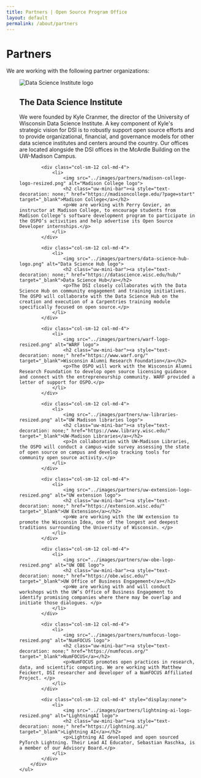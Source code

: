 ```yaml
---
title: Partners | Open Source Program Office
layout: default
permalink: /about/partners
---
```


<h1 class="page-title uw-mini-bar">Partners</h1>
<p class="page-description">We are working with the following partner organizations:</p>

<div class="d-flex flex-col">
	<ul style="list-style-type: none; margin: 10px;">
		<div class="row">
			<div class="col-sm-12 col-md-4">
				<li>
					<img src="../images/partners/data-sci-institute-logo-resized.png" alt="Data Science Institute logo">
					<h2 class="uw-mini-bar"><a style="text-decoration: none;" href="https://datascience.wisc.edu/institute/" target="_blank">The Data Science Institute</a></h2>
					<p>We were founded by Kyle Cranmer, the director of the University of Wisconsin Data Science Institute. A key component of Kyle's strategic vision for DSI is to robustly support open source efforts and to provide organizational, financial, and governance models for other data science institutes and centers around the country. Our offices are located alongside the DSI offices in the McArdle Building on the UW-Madison Campus. </p>
				</li>
			</div>

			<div class="col-sm-12 col-md-4">
				<li>
					<img src="../images/partners/madison-college-logo-resized.png" alt="Madison College logo">
					<h2 class="uw-mini-bar"><a style="text-decoration: none;" href="https://madisoncollege.edu/?page=start" target="_blank">Madison College</a></h2>
					<p>We are working with Perry Govier, an instructor at Madison College, to encourage students from Madison College’s software development program to participate in the OSPO’s activities and help advertise its Open Source Developer internships.</p>
				</li>
			</div>

			<div class="col-sm-12 col-md-4">
				<li>
					<img src="../images/partners/data-science-hub-logo.png" alt="Data Science Hub logo">
					<h2 class="uw-mini-bar"><a style="text-decoration: none;" href="https://datascience.wisc.edu/hub/" target="_blank">Data Science Hub</a></h2>
					<p>The DSI closely collaborates with the Data Science Hub on community engagement and training initiatives. The OSPO will collaborate with the Data Science Hub on the creation and execution of a Carpentries training module specifically focused on open source.</p>
				</li>
			</div>

			<div class="col-sm-12 col-md-4">
				<li>
					<img src="../images/partners/warf-logo-resized.png" alt="WARF logo">
					<h2 class="uw-mini-bar"><a style="text-decoration: none;" href="https://www.warf.org/" target="_blank">Wisconsin Alumni Research Foundation</a></h2>
					<p>The OSPO will work with the Wisconsin Alumni Research Foundation to develop open source licensing guidance and connect with the entrepreneurship community. WARF provided a letter of support for OSPO.</p>
				</li>
			</div>

			<div class="col-sm-12 col-md-4">
				<li>
					<img src="../images/partners/uw-libraries-resized.png" alt="UW Madison libraries logo">
					<h2 class="uw-mini-bar"><a style="text-decoration: none;" href="https://www.library.wisc.edu/" target="_blank">UW-Madison Libraries</a></h2>
					<p>In collaboration with UW-Madison Libraries, the OSPO will conduct a campus-wide survey assessing the state of open source on campus and develop tracking tools for community open source activity.</p>
				</li>
			</div>

			<div class="col-sm-12 col-md-4">
				<li>
					<img src="../images/partners/uw-extension-logo-resized.png" alt="UW extension logo">
					<h2 class="uw-mini-bar"><a style="text-decoration: none;" href="https://extension.wisc.edu/" target="_blank">UW Extension</a></h2>
					<p>We are working with the UW extension to promote the Wisconsin Idea, one of the longest and deepest traditions surrounding the University of Wisconsin. </p>
				</li>
			</div>

			<div class="col-sm-12 col-md-4">
				<li>
					<img src="../images/partners/uw-obe-logo-resized.png" alt="UW OBE logo">
					<h2 class="uw-mini-bar"><a style="text-decoration: none;" href="https://obe.wisc.edu/" target="_blank">UW Office of Business Engagement</a></h2>
					<p>We are working with and will conduct workshops with the UW’s Office of Business Engagement to identify promising companies where there may be overlap and initiate those dialogues. </p>
				</li>
			</div>

			<div class="col-sm-12 col-md-4">
				<li>
					<img src="../images/partners/numfocus-logo-resized.png" alt="NumFOCUS logo">
					<h2 class="uw-mini-bar"><a style="text-decoration: none;" href="https://numfocus.org/" target="_blank">NumFOCUS</a></h2>
					<p>NumFOCUS promotes open practices in research, data, and scientific computing. We are working with Matthew Feickert, DSI researcher and developer of a NumFOCUS Affiliated Project. </p>
				</li>
			</div>

			<div class="col-sm-12 col-md-4" style="display:none">
				<li>
					<img src="../images/partners/lightning-ai-logo-resized.png" alt="LightningAI logo">
					<h2 class="uw-mini-bar"><a style="text-decoration: none;" href="https://lightning.ai/" target="_blank">Lightning AI</a></h2>
					<p>Lightning AI developed and open sourced PyTorch Lightning. Their Lead AI Educator, Sebastian Raschka, is a member of our Advisory Board.</p>
				</li>
			</div>
		</div>
	</ul>
</div>
